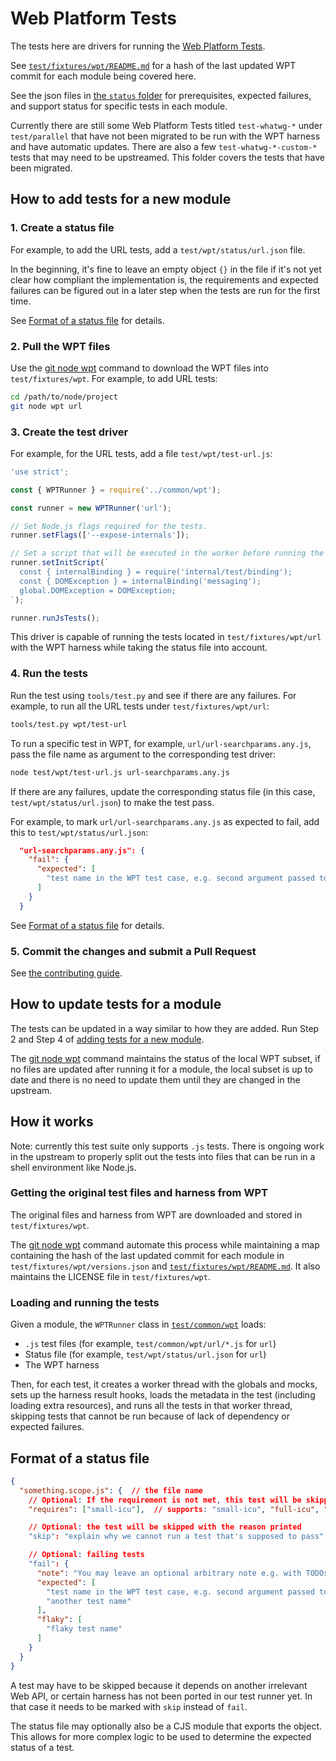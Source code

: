 # Web Platform Tests

The tests here are drivers for running the [Web Platform Tests][].

See [`test/fixtures/wpt/README.md`][] for a hash of the last
updated WPT commit for each module being covered here.

See the json files in [the `status` folder](./status) for prerequisites,
expected failures, and support status for specific tests in each module.

Currently there are still some Web Platform Tests titled `test-whatwg-*`
under `test/parallel` that have not been migrated to be run with the
WPT harness and have automatic updates. There are also a few
`test-whatwg-*-custom-*` tests that may need to be upstreamed.
This folder covers the tests that have been migrated.

<a id="add-tests"></a>

## How to add tests for a new module

### 1. Create a status file

For example, to add the URL tests, add a `test/wpt/status/url.json` file.

In the beginning, it's fine to leave an empty object `{}` in the file if
it's not yet clear how compliant the implementation is,
the requirements and expected failures can be figured out in a later step
when the tests are run for the first time.

See [Format of a status file](#status-format) for details.

### 2. Pull the WPT files

Use the [git node wpt][] command to download the WPT files into
`test/fixtures/wpt`. For example, to add URL tests:

```bash
cd /path/to/node/project
git node wpt url
```

### 3. Create the test driver

For example, for the URL tests, add a file `test/wpt/test-url.js`:

```js
'use strict';

const { WPTRunner } = require('../common/wpt');

const runner = new WPTRunner('url');

// Set Node.js flags required for the tests.
runner.setFlags(['--expose-internals']);

// Set a script that will be executed in the worker before running the tests.
runner.setInitScript(`
  const { internalBinding } = require('internal/test/binding');
  const { DOMException } = internalBinding('messaging');
  global.DOMException = DOMException;
`);

runner.runJsTests();
```

This driver is capable of running the tests located in `test/fixtures/wpt/url`
with the WPT harness while taking the status file into account.

### 4. Run the tests

Run the test using `tools/test.py` and see if there are any failures.
For example, to run all the URL tests under `test/fixtures/wpt/url`:

```bash
tools/test.py wpt/test-url
```

To run a specific test in WPT, for example, `url/url-searchparams.any.js`,
pass the file name as argument to the corresponding test driver:

```bash
node test/wpt/test-url.js url-searchparams.any.js
```

If there are any failures, update the corresponding status file
(in this case, `test/wpt/status/url.json`) to make the test pass.

For example, to mark `url/url-searchparams.any.js` as expected to fail,
add this to `test/wpt/status/url.json`:

```json
  "url-searchparams.any.js": {
    "fail": {
      "expected": [
        "test name in the WPT test case, e.g. second argument passed to test()"
      ]
    }
  }
```

See [Format of a status file](#status-format) for details.

### 5. Commit the changes and submit a Pull Request

See [the contributing guide](../../CONTRIBUTING.md).

## How to update tests for a module

The tests can be updated in a way similar to how they are added.
Run Step 2 and Step 4 of [adding tests for a new module](#add-tests).

The [git node wpt][] command maintains the status of the local
WPT subset, if no files are updated after running it for a module,
the local subset is up to date and there is no need to update them
until they are changed in the upstream.

## How it works

Note: currently this test suite only supports `.js` tests. There is
ongoing work in the upstream to properly split out the tests into files
that can be run in a shell environment like Node.js.

### Getting the original test files and harness from WPT

The original files and harness from WPT are downloaded and stored in
`test/fixtures/wpt`.

The [git node wpt][] command automate this process while maintaining a map
containing the hash of the last updated commit for each module in
`test/fixtures/wpt/versions.json` and [`test/fixtures/wpt/README.md`][].
It also maintains the LICENSE file in `test/fixtures/wpt`.

### Loading and running the tests

Given a module, the `WPTRunner` class in [`test/common/wpt`](../common/wpt.js)
loads:

* `.js` test files (for example, `test/common/wpt/url/*.js` for `url`)
* Status file (for example, `test/wpt/status/url.json` for `url`)
* The WPT harness

Then, for each test, it creates a worker thread with the globals and mocks,
sets up the harness result hooks, loads the metadata in the test (including
loading extra resources), and runs all the tests in that worker thread,
skipping tests that cannot be run because of lack of dependency or
expected failures.

<a id="status-format"></a>

## Format of a status file

```json
{
  "something.scope.js": {  // the file name
    // Optional: If the requirement is not met, this test will be skipped
    "requires": ["small-icu"],  // supports: "small-icu", "full-icu", "crypto"

    // Optional: the test will be skipped with the reason printed
    "skip": "explain why we cannot run a test that's supposed to pass",

    // Optional: failing tests
    "fail": {
      "note": "You may leave an optional arbitrary note e.g. with TODOs",
      "expected": [
        "test name in the WPT test case, e.g. second argument passed to test()",
        "another test name"
      ],
      "flaky": [
        "flaky test name"
      ]
    }
  }
}
```

A test may have to be skipped because it depends on another irrelevant
Web API, or certain harness has not been ported in our test runner yet.
In that case it needs to be marked with `skip` instead of `fail`.

The status file may optionally also be a CJS module that exports the object.
This allows for more complex logic to be used to determine the expected status
of a test.

[Web Platform Tests]: https://github.com/web-platform-tests/wpt
[`test/fixtures/wpt/README.md`]: ../fixtures/wpt/README.md
[git node wpt]: https://github.com/nodejs/node-core-utils/blob/HEAD/docs/git-node.md#git-node-wpt
